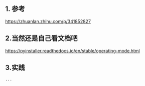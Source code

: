 ## 1. 参考
https://zhuanlan.zhihu.com/p/341852827

## 2.当然还是自己看文档吧
https://pyinstaller.readthedocs.io/en/stable/operating-mode.html

## 3.实践
```
...
```
